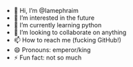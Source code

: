 - 👋 Hi, I’m @Iamephraim
- 👀 I’m interested in the future 
- 🌱 I’m currently learning python 
- 💞️ I’m looking to collaborate on anything 
- 📫 How to reach me (fucking GitHub!)
- 😄 Pronouns: emperor/king
- ⚡ Fun fact: not so much 

<!---
--->
